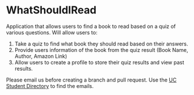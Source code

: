 # WhatShouldIRead
Application that allows users to find a book to read based on a quiz of various questions. Will allow users to:

1. Take a quiz to find what book they should read based on their answers.
1. Provide users information of the book from the quiz result (Book Name, Author, Amazon Link)
1. Allow users to create a profile to store their quiz results and view past results.

Please email us before creating a branch and pull request. Use the [UC Student Directory](https://ucdirectory.uc.edu/StudentDirectory.asp) to find the emails.
